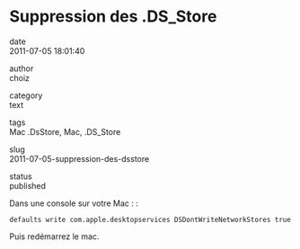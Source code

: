 Suppression des .DS\_Store
==========================

date  
2011-07-05 18:01:40

author  
choiz

category  
text

tags  
Mac .DsStore, Mac, .DS\_Store

slug  
2011-07-05-suppression-des-dsstore

status  
published

Dans une console sur votre Mac : :

    defaults write com.apple.desktopservices DSDontWriteNetworkStores true

Puis redémarrez le mac.
